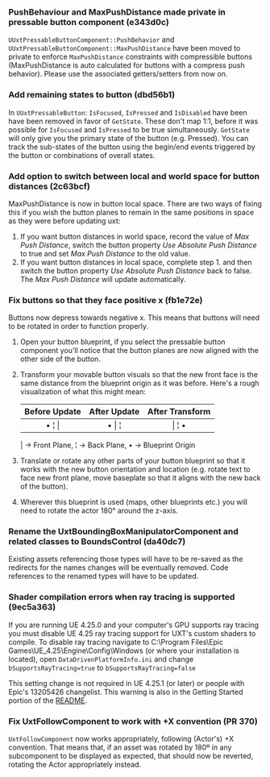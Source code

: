 ### PushBehaviour and MaxPushDistance made private in pressable button component (e343d0c)

`UUxtPressableButtonComponent::PushBehavior` and `UUxtPressableButtonComponent::MaxPushDistance` have been moved to private to enforce `MaxPushDistance` constraints with compressible buttons (MaxPushDistance is auto calculated for buttons with a compress push behavior). Please use the associated getters/setters from now on.

### Add remaining states to button (dbd56b1)

In `UUxtPressableButton`: `IsFocused`, `IsPressed` and `IsDisabled` have been have been removed in favor of `GetState`. These don't map 1:1, before it was possible for `IsFocused` and `IsPressed` to be true simultaneously. `GetState` will only give you the primary state of the button (e.g. Pressed). You can track the sub-states of the button using the begin/end events triggered by the button or combinations of overall states.

### Add option to switch between local and world space for button distances (2c63bcf)
MaxPushDistance is now in button local space. There are two ways of fixing this if you wish the button planes to remain in the same positions in space as they were before updating uxt:
  1. If you want button distances in world space, record the value of _Max Push Distance_, switch the button property _Use Absolute Push Distance_ to true and set _Max Push Distance_ to the old value.
  2. If you want button distances in local space, complete step 1. and then switch the button property _Use Absolute Push Distance_ back to false. The _Max Push Distance_ will update automatically.

### Fix buttons so that they face positive x (fb1e72e)
Buttons now depress towards negative x. This means that buttons will need to be rotated in order to function properly.
  1. Open your button blueprint, if you select the pressable button component you'll notice that the button planes are now aligned with the other side of the button.
  2. Transform your movable button visuals so that the new front face is the same distance from the blueprint origin as it was before. Here's a rough visualization of what this might mean:
   
     | Before Update | After Update | After Transform |
     | :-: | :-: | :-: |
     | • ¦ \| | • \| ¦ | \| ¦ • |

     | → Front Plane, ¦ → Back Plane, • → Blueprint Origin
  3. Translate or rotate any other parts of your button blueprint so that it works with the new button orientation and location (e.g. rotate text to face new front plane, move baseplate so that it aligns with the new back of the button).
  4. Wherever this blueprint is used (maps, other blueprints etc.) you will need to rotate the actor 180° around the z-axis.

### Rename the UxtBoundingBoxManipulatorComponent and related classes to BoundsControl (da40dc7)

Existing assets referencing those types will have to be re-saved as the redirects for the names changes will be eventually removed. Code references to the renamed types will have to be updated.

### Shader compilation errors when ray tracing is supported (9ec5a363)
If you are running UE 4.25.0 and your computer's GPU supports ray tracing you must disable UE 4.25 ray tracing support for UXT's custom shaders to compile. To disable ray tracing navigate to C:\Program Files\Epic Games\UE_4.25\Engine\Config\Windows (or where your installation is located), open `DataDrivenPlatformInfo.ini` and change `bSupportsRayTracing=true` to `bSupportsRayTracing=false`
 
This setting change is not required in UE 4.25.1 (or later) or people with Epic's 13205426 changelist. This warning is also in the Getting Started portion of the [README](../../README.md).

### Fix UxtFollowComponent to work with +X convention (PR 370)
`UxtFollowComponent` now works appropriately, following (Actor's) +X convention. That means that, if an asset was rotated by 180º in any subcomponent to be displayed as expected, that should now be reverted, rotating the Actor appropriately instead.

